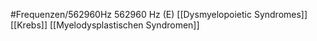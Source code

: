 #Frequenzen/562960Hz
562960 Hz (E)
[[Dysmyelopoietic Syndromes]]
[[Krebs]]
[[Myelodysplastischen Syndromen]]